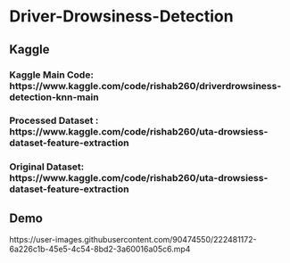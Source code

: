 # Driver-Drowsiness-Detection
<h2> Kaggle </h2>

<h3> Kaggle Main Code: https://www.kaggle.com/code/rishab260/driverdrowsiness-detection-knn-main </h3>
<h3> Processed Dataset : https://www.kaggle.com/code/rishab260/uta-drowsiess-dataset-feature-extraction </h3>
<h3> Original Dataset: https://www.kaggle.com/code/rishab260/uta-drowsiess-dataset-feature-extraction </h3>


<h2> Demo </h2>
https://user-images.githubusercontent.com/90474550/222481172-6a226c1b-45e5-4c54-8bd2-3a60016a05c6.mp4

